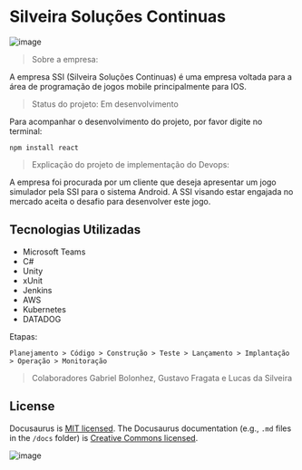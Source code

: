 # Silveira Soluções Continuas 


![image](https://user-images.githubusercontent.com/125428490/228621929-6852d9c3-80d8-48df-8505-eae006d05e3b.png)

> Sobre a empresa:

A empresa SSI (Silveira Soluções Continuas) é uma empresa voltada para a área de programação de jogos mobile principalmente para IOS. 

> Status do projeto: Em desenvolvimento

Para acompanhar o desenvolvimento do projeto, por favor digite no terminal: 

```
npm install react
```

> Explicação do projeto de implementação do Devops:

A empresa foi procurada por um cliente que deseja apresentar um jogo simulador pela SSI para o sistema Android. A SSI visando estar engajada no mercado aceita o desafio para desenvolver este jogo.

## Tecnologias Utilizadas

* Microsoft Teams
* C#
* Unity
* xUnit
* Jenkins
* AWS
* Kubernetes
* DATADOG

Etapas:

```
Planejamento > Código > Construção > Teste > Lançamento > Implantação > Operação > Monitoração 
```

> Colaboradores
Gabriel Bolonhez, Gustavo Fragata e Lucas da Silveira

## License
Docusaurus is [MIT licensed](./LICENSE).
The Docusaurus documentation (e.g., `.md` files in the `/docs` folder)
is [Creative Commons licensed](./LICENSE-docs).
 
![image](imagehttps://img.shields.io/github/status/s/pulls/Gabrieltr1/SSY-COMPANY/60?color=Black&logo=SSI&logoColor=green&style=social)
